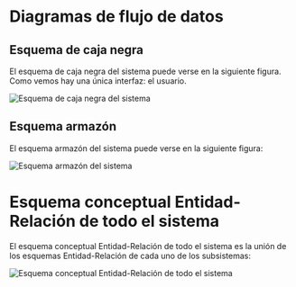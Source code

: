 # Diagramas de flujo de datos

## Esquema de caja negra

El esquema de caja negra del sistema puede verse en la siguiente figura.
Como vemos hay una única interfaz: el usuario.

![Esquema de caja negra del sistema](Diagramas/CajaNegra.png)

## Esquema armazón

El esquema armazón del sistema puede verse en la siguiente figura:

![Esquema armazón del sistema](Diagramas/Armazon.png)

# Esquema conceptual Entidad-Relación de todo el sistema

El esquema conceptual Entidad-Relación de todo el sistema es la unión de los esquemas Entidad-Relación de cada uno de los subsistemas:

![Esquema conceptual Entidad-Relación de todo el sistema](Diagramas/ERSistema.png) 

